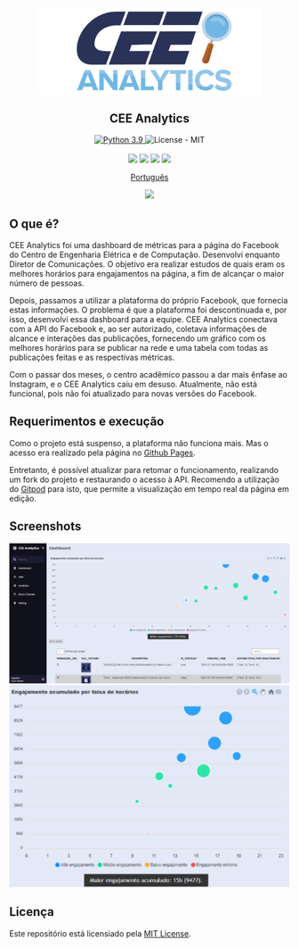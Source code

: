 <p align="center">
 <img width="400px" src="imgs/CEE Analytics - Logo.png" align="center" alt="GitHub Readme Stats" />
 <h2 align="center">CEE Analytics</h2>
</p>
  <p align="center">
    <a href="https://www.python.org">
      <img alt="Python 3.9" src="https://img.shields.io/badge/JavaScript-323330.svg?style=flat&logo=javascript&logoColor=F7DF1E" />
    </a>
    <a>
      <img alt="License - MIT" src="https://img.shields.io/badge/License-MIT-yellow.svg" />
    </a>
    <br />
    <br />
    <a>
      <img src="https://img.shields.io/badge/Facebook-1877F2?style=for-the-badge&logo=facebook&logoColor=white"/>
    </a>
    <a>
      <img src="https://img.shields.io/badge/json-5E5C5C?style=for-the-badge&logo=json&logoColor=white"/>
    </a>
    <a>
      <img src="https://img.shields.io/badge/GitHub%20Pages-222222?style=for-the-badge&logo=GitHub%20Pages&logoColor=white"/>
    </a>
    <a>
      <img src="https://img.shields.io/badge/Gitpod-000000?style=for-the-badge&logo=gitpod&logoColor=#FFAE33"/>
    </a>
  <p align="center">
    <a href="#versão-em-português">Português</a>
  </p>
 <p align="center">
   <a>
      <img src="examples/gif-presentation.gif"/>
    </a>
  </p>


## O que é?
CEE Analytics foi uma dashboard de métricas para a página do Facebook do Centro de Engenharia Elétrica e de Computação. Desenvolvi enquanto Diretor de Comunicações. O objetivo
era realizar estudos de quais eram os melhores horários para engajamentos na página, a fim de alcançar o maior número de pessoas.  
  
Depois, passamos a utilizar a plataforma do próprio Facebook, que fornecia
estas informações. O problema é que a plataforma foi descontinuada e, por isso, desenvolvi essa dashboard para a equipe.
CEE Analytics conectava com a API do Facebook e, ao ser autorizado, coletava informações de alcance e interações das publicações, fornecendo um gráfico com os melhores horários para
se publicar na rede e uma tabela com todas as publicações feitas e as respectivas métricas. 

Com o passar dos meses, o centro acadêmico passou a dar mais ênfase ao Instagram, e o CEE Analytics caiu em desuso. Atualmente, não está funcional, pois não foi atualizado para novas versões
do Facebook. 

## Requerimentos e execução

Como o projeto está suspenso, a plataforma não funciona mais. 
Mas o acesso era realizado pela página no [Github Pages](https://cezargab.github.io/CEE-Analytics).

Entretanto, é possível atualizar para retomar o funcionamento, realizando um fork do projeto e restaurando o acesso à API.
Recomendo a utilização do [Gitpod](https://gitpod.io/workspaces) para isto, que permite a visualização em tempo real da página em edição.


## Screenshots
![screenshot1](imgs/analytics-screenshot1.png)
![screenshot2](imgs/analytics-screenshot2.png)
  

## Licença
Este repositório está licensiado pela [MIT License](LICENSE). 

